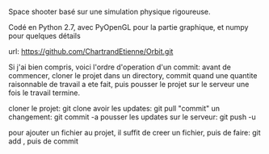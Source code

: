 Space shooter basé sur une simulation physique rigoureuse. 

Codé en Python 2.7, avec PyOpenGL pour la partie graphique, et numpy pour quelques détails

url: https://github.com/ChartrandEtienne/Orbit.git

Si j'ai bien compris, voici l'ordre d'operation d'un commit: avant de commencer, cloner le projet dans un directory, commit quand une quantite raisonnable de travail a ete fait, puis pousser le projet sur le serveur une fois le travail termine. 

cloner le projet: git clone <url du projet>
avoir les updates: git pull
"commit" un changement: git commit -a
pousser les updates sur le serveur: git push -u

pour ajouter un fichier au projet, il suffit de creer un fichier, puis de faire: git add <nom du fichier>, puis de commit
